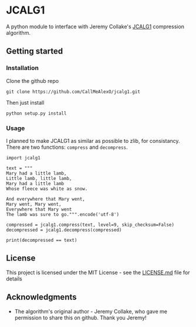 # JCALG1

A python module to interface with Jeremy Collake's [JCALG1](https://github.com/jeremycollake/jcalg1) compression algorithm.

## Getting started

### Installation

Clone the github repo

```
git clone https://github.com/CallMeAlexO/jcalg1.git
```

Then just install

```
python setup.py install
```

### Usage

I planned to make JCALG1 as similar as possible to zlib, for consistancy. 
There are two functions: `compress` and `decompress`. 

```
import jcalg1

text = """
Mary had a little lamb,
Little lamb, little lamb,
Mary had a little lamb
Whose fleece was white as snow.

And everywhere that Mary went,
Mary went, Mary went,
Everywhere that Mary went
The lamb was sure to go.""".encode('utf-8')

compressed = jcalg1.compress(text, level=9, skip_checksum=False)
decompressed = jcalg1.decompress(compressed)

print(decompressed == text)
```

## License

This project is licensed under the MIT License - see the [LICENSE.md](LICENSE.md) file for details

## Acknowledgments

* The algorithm's original author - Jeremy Collake, who gave me permission to share this on github. Thank you Jeremy!
